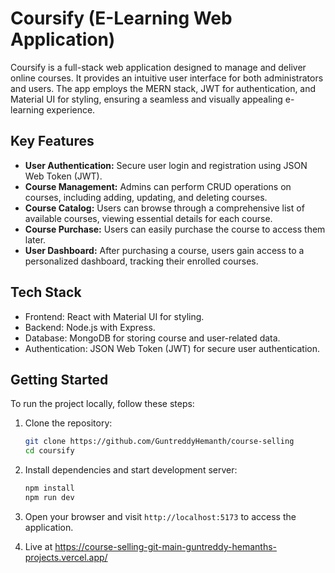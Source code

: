 # Coursify  (E-Learning Web Application)

Coursify is a full-stack web application designed to manage and deliver online courses. It provides an intuitive user interface for both administrators and users. The app employs the MERN stack, JWT for authentication, and Material UI for styling, ensuring a seamless and visually appealing e-learning experience.

## Key Features

- **User Authentication:** Secure user login and registration using JSON Web Token (JWT).
- **Course Management:** Admins can perform CRUD operations on courses, including adding, updating, and deleting courses.
- **Course Catalog:** Users can browse through a comprehensive list of available courses, viewing essential details for each course.
- **Course Purchase:** Users can easily purchase the course to access them later.
- **User Dashboard:** After purchasing a course, users gain access to a personalized dashboard, tracking their enrolled courses.

## Tech Stack

- Frontend: React with Material UI for styling.
- Backend: Node.js with Express.
- Database: MongoDB for storing course and user-related data.
- Authentication: JSON Web Token (JWT) for secure user authentication.

## Getting Started

To run the project locally, follow these steps:

1. Clone the repository:

   ```sh
   git clone https://github.com/GuntreddyHemanth/course-selling
   cd coursify

2. Install dependencies and start development server:
   
    ```sh
    npm install
    npm run dev
    ```
4. Open your browser and visit `http://localhost:5173` to access the application.
5. Live at https://course-selling-git-main-guntreddy-hemanths-projects.vercel.app/
